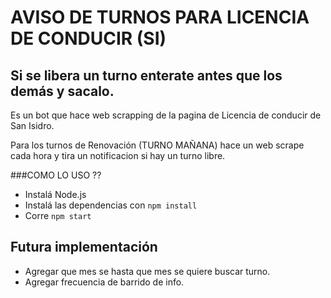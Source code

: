# AVISO DE TURNOS PARA LICENCIA DE CONDUCIR (SI)
## Si se libera un turno enterate antes que los demás y sacalo.

Es un bot que hace web scrapping de la pagina de Licencia de conducir de San Isidro.

Para los turnos de Renovación (TURNO MAÑANA) hace un web scrape cada hora y tira un notificacion si hay un turno libre.

###COMO LO USO ??
- Instalá Node.js
- Instalá las dependencias con ```npm install```
- Corre ```npm start```

## Futura implementación

- Agregar que mes se hasta que mes se quiere buscar turno.
- Agregar frecuencia de barrido de info.
